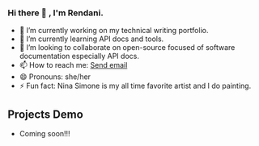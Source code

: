 ### Hi there 👋 , I'm Rendani.

- 🔭 I’m currently working on my  technical writing portfolio.
- 🌱 I’m currently learning API docs and tools. 
- 👯 I’m looking to collaborate on open-source focused of software documentation especially API docs.
- 📫 How to reach me: <a href="mailto:rluvhengo@gmail.com">Send email</a>
- 😄 Pronouns: she/her
- ⚡ Fun fact: Nina Simone is my all time favorite artist and I do painting.


## Projects Demo 
- Coming soon!!!

<!--
**Renda02/Renda02** is a ✨ _special_ ✨ repository because its `README.md` (this file) appears on your GitHub profile.

Here are some ideas to get you started:

- 🔭 I’m currently working on ...
- 🌱 I’m currently learning ...
- 👯 I’m looking to collaborate on ...
- 🤔 I’m looking for help with ...
- 💬 Ask me about ...
- 📫 How to reach me: ...
- 😄 Pronouns: ...
- ⚡ Fun fact: ...
-->
